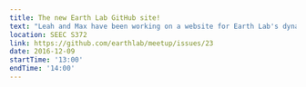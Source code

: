 ```yaml
---
title: The new Earth Lab GitHub site!
text: "Leah and Max have been working on a website for Earth Lab's dynamic content. We've done a soft release (https://earthlab.github.io), but we need your help identifying bugs! Please join us Friday to see what we've put together, and help us make the site better."
location: SEEC S372
link: https://github.com/earthlab/meetup/issues/23
date: 2016-12-09
startTime: '13:00'
endTime: '14:00'
---
```


